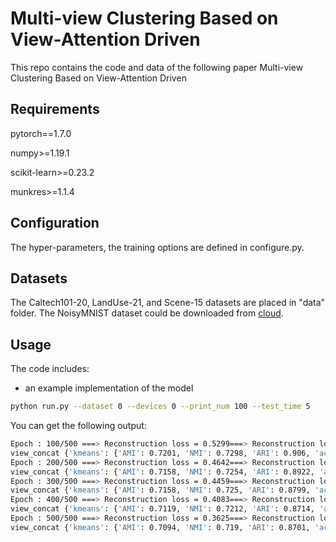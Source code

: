 # Multi-view Clustering Based on View-Attention Driven
This repo contains the code and data of the following paper Multi-view Clustering Based on View-Attention Driven

## Requirements

pytorch==1.7.0 

numpy>=1.19.1

scikit-learn>=0.23.2

munkres>=1.1.4

## Configuration

The hyper-parameters, the training options  are defined in configure.py.

## Datasets

The Caltech101-20, LandUse-21, and Scene-15 datasets are placed in "data" folder. The NoisyMNIST dataset could be downloaded from [cloud](https://drive.google.com/file/d/1b__tkQMHRrYtcCNi_LxnVVTwB-TWdj93/view?usp=sharing).

## Usage

The code includes:

- an example implementation of the model

```bash
python run.py --dataset 0 --devices 0 --print_num 100 --test_time 5
```

You can get the following output:

```bash
Epoch : 100/500 ===> Reconstruction loss = 0.5299===> Reconstruction loss = 0.0453 ===>  ===> Contrastive loss = -8.9548e+02 ===> Loss = -8.9543e+02
view_concat {'kmeans': {'AMI': 0.7201, 'NMI': 0.7298, 'ARI': 0.906, 'accuracy': 0.7682, 'precision': 0.4756, 'recall': 0.4681, 'f_measure': 0.4483}}
Epoch : 200/500 ===> Reconstruction loss = 0.4642===> Reconstruction loss = 0.0401 ===>  ===> Contrastive loss = -8.9676e+02 ===> Loss = -8.9671e+02
view_concat {'kmeans': {'AMI': 0.7158, 'NMI': 0.7254, 'ARI': 0.8922, 'accuracy': 0.7569, 'precision': 0.4733, 'recall': 0.4495, 'f_measure': 0.4213}}
Epoch : 300/500 ===> Reconstruction loss = 0.4459===> Reconstruction loss = 0.0395 ===>  ===> Contrastive loss = -8.9402e+02 ===> Loss = -8.9397e+02
view_concat {'kmeans': {'AMI': 0.7158, 'NMI': 0.725, 'ARI': 0.8799, 'accuracy': 0.7557, 'precision': 0.4655, 'recall': 0.4441, 'f_measure': 0.4143}}
Epoch : 400/500 ===> Reconstruction loss = 0.4083===> Reconstruction loss = 0.0376 ===>  ===> Contrastive loss = -8.9606e+02 ===> Loss = -8.9602e+02
view_concat {'kmeans': {'AMI': 0.7119, 'NMI': 0.7212, 'ARI': 0.8714, 'accuracy': 0.7515, 'precision': 0.4592, 'recall': 0.443, 'f_measure': 0.4074}}
Epoch : 500/500 ===> Reconstruction loss = 0.3625===> Reconstruction loss = 0.0362 ===>  ===> Contrastive loss = -8.9688e+02 ===> Loss = -8.9684e+02
view_concat {'kmeans': {'AMI': 0.7094, 'NMI': 0.719, 'ARI': 0.8701, 'accuracy': 0.7536, 'precision': 0.4656, 'recall': 0.4457, 'f_measure': 0.4209}}
```


